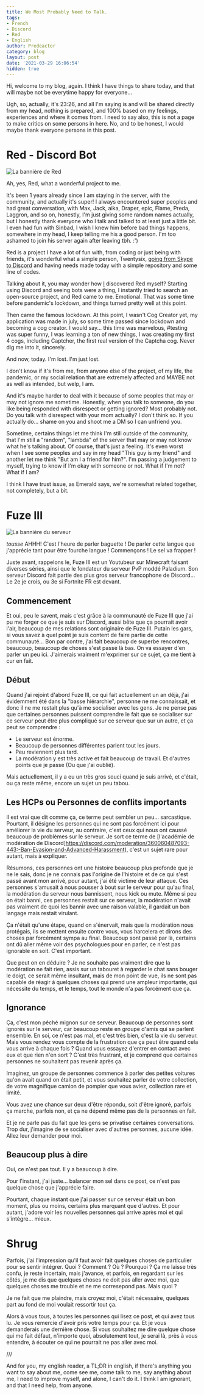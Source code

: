 ```yaml
---
title: We Most Probably Need to Talk.
tags:
- French
- Discord
- Red
- English
author: Predeactor
category: blog
layout: post
date: '2021-03-29 16:06:54'
hidden: true
---
```


Hi, welcome to my blog, again. I think I have things to share today, and that will maybe not be everytime happy for everyone...

Ugh, so, actually, it's 23:26, and all I'm saying is and will be shared directly from my head, nothing is prepared, and 100% based on my feelings, experiences and where it comes from.
I need to say also, this is not a page to make critics on some persons in here. No, and to be honest, I would maybe thank everyone persons in this post.

# Red - Discord Bot
![La bannière de Red](https://imgur.com/pY1WUFX.png)

Ah, yes, Red, what a wonderful project to me.

It's been 1 years already since I am staying in the server, with the community, and actually it's super! I always encountered super peoples and had great conversation, with Max, Jack, aika, Draper, epic, Flame, Preda, Laggron, and so on, honestly, I'm just giving some random names actually, but I honestly thank everyone who I talk and talked to at least just a little bit. I even had fun with Sinbad, I wish I knew him before bad things happens, somewhere in my head, I keep telling me his a good person.
I'm too ashamed to join his server again after leaving tbh. :')

Red is a project I have a lot of fun with, from coding or just being with friends, it's wonderful what a simple person, Twentysix, [going from Skype to Discord](https://x26.it/2018/12/31/red-discord-bot-how-it-all-began-i.html) and having needs made today with a simple repository and some line of codes.

Talking about it, you may wonder how [I](https://media.discordapp.net/attachments/133081046869737472/743898882957639791/unknown.png) discovered Red myself? Starting using Discord and seeing bots were a thing, I instantly tried to search an open-source project, and Red came to me. Emotional. That was some time before pandemic's lockdown, and things turned pretty well at this point.

Then came the famous lockdown. At this point, I wasn't Cog Creator yet, my application was made in july, so some time passed since lockdown and becoming a cog creator. I would say... this time was marvelous, #testing was super funny, I was learning a ton of new things, I was creating my first 4 cogs, including Captcher, the first real version of the Captcha cog. Never dig me into it, sincerely.

And now, today.
I'm lost. I'm just lost.

I don't know if it's from me, from anyone else of the project, of my life, the pandemic, or my social relation that are extremely affected and MAYBE not as well as intended, but welp, I am.

And it's maybe harder to deal with it because of some peoples that may or may not ignore me sometime. Honestly, when you talk to someone, do you like being responded with disrespect or getting ignored? Most probably not. Do you talk with disrespect with your mom actually? I don't think so. If you actually do... shame on you and shoot me a DM so I can unfriend you.

Sometime, certains things let me think I'm still outside of the community, that I'm still a "random", "lambda" of the server that may or may not know what he's talking about. Of course, that's just a feeling.
It's even worst when I see some peoples and say in my head "This guy is my friend" and another let me think "But am I a friend for him?". I'm passing a judgement to myself, trying to know if I'm okay with someone or not. What if I'm not? What if I am?

I think I have trust issue, as Emerald says, we're somewhat related together, not completely, but a bit.

# Fuze III
![La bannière du serveur](https://cdn.discordapp.com/banners/350185814640295936/9f03828da27eaa8ce5b4d48864e89406.jpg?size=4096)

*tousse* AHHH! C'est l'heure de parler baguette ! De parler cette langue que j'apprécie tant pour être fourche langue !
Commençons ! Le sel va frapper !

Juste avant, rappelons le, Fuze III est un Youtubeur sur Minecraft faisant diverses séries, ainsi que le fondateur du serveur PvP moddé Paladium. Son serveur Discord fait partie des plus gros serveur francophone de Discord... Le 2e je crois, ou 3e si Fortnite FR est devant.

## Commencement
Et oui, peu le savent, mais c'est grâce à la communauté de Fuze III que j'ai pu me forger ce que je suis sur Discord, aussi bête que ça pourrait avoir l'air, beaucoup de mes relations sont originaire de Fuze III. Putain les gars, si vous savez à quel point je suis content de faire partie de cette communauté... 
Bon par contre, j'ai fait beaucoup de superbe rencontres, beaucoup, beaucoup de choses s'est passé là bas. On va essayer d'en parler un peu ici. J'aimerais vraiment m'exprimer sur ce sujet, ça me tient à cur en fait.

## Début
Quand j'ai rejoint d'abord Fuze III, ce qui fait actuellement un an déjà, j'ai évidemment été dans la "basse hiérarchie", personne ne me connaissait, et donc il ne me restait plus qu'à me socialiser avec les gens. Je ne pense pas que certaines personnes puissent comprendre le fait que se socialiser sur ce serveur peut être plus compliqué sur ce serveur que sur un autre, et ça peut se comprendre :
* Le serveur est énorme.
* Beaucoup de personnes différentes parlent tout les jours.
* Peu reviennent plus tard.
* La modération y est très active et fait beaucoup de travail.
Et d'autres points que je passe (Ou que j'ai oublié).

Mais actuellement, il y a eu un très gros souci quand je suis arrivé, et c'était, ou ça reste même, encore un sujet un peu tabou.

## Les HCPs ou Personnes de conflits importants
Il est vrai que dit comme ça, ce terme peut sembler un peu... sarcastique. Pourtant, il désigne les personnes qui ne sont pas forcément ici pour améliorer la vie du serveur, au contraire, c'est ceux qui nous ont caussé beaucoup de problèmes sur le serveur.
Je sort ce terme de [l'académie de modération de Discord]https://discord.com/moderation/360060487093-443:-Ban-Evasion-and-Advanced-Harassment), c'est un sujet rare pour autant, mais à expliquer.

Résumons, ces personnes ont une histoire beaucoup plus profonde que je ne le sais, donc je ne connais pas l'origine de l'histoire et de ce qui s'est passé avant mon arrivé, pour autant, j'ai été victime de leur attaque.
Ces personnes s'amusait à nous pousser à bout sur le serveur pour qu'au final, la modération du serveur nous bannissent, nous kick ou mute. Même si peu on était banni, ces personnes restait sur ce serveur, la modération n'avait pas vraiment de quoi les bannir avec une raison valable, il gardait un bon langage mais restait virulant.

Ça n'était qu'une étape, quand on s'énervait, mais que la modération nous protégais, ils se mettent ensuite contre vous, vous harcelera et dirons des choses par forcément sympa au final.
Beaucoup sont passé par là, certains ont dû aller même voir des psychologues pour en parler, ce n'est pas ignorable en soit. C'est important.

Que peut on en déduire ? 
Je ne souhaite pas vraiment dire que la modération ne fait rien, assis sur un tabouret à regarder le chat sans bouger le doigt, ce serait même insultant, mais de mon point de vue, ils ne sont pas capable de réagir à quelques choses qui prend une ampleur importante, qui nécessite du temps, et le temps, tout le monde n'a pas forcément que ça.

## Ignorance
Ça, c'est mon péché mignon sur ce serveur. Beaucoup de personnes sont ignorés sur le serveur, car beaucoup reste en groupe d'amis qui se parlent ensemble. En soi, ce n'est pas mal, et c'est très bien, c'est la vie du serveur. Mais vous rendez vous compte de la frustration que ça peut être quand cela vous arrive à chaque fois ? Quand vous essayez d'entrer en contact avec eux et que rien n'en sort ? C'est très frustrant, et je comprend que certaines personnes ne souhaitent pas revenir après ça.

Imaginez, un groupe de personnes commence à parler des petites voitures qu'on avait quand on était petit, et vous souhaitez parler de votre collection, de votre magnifique camion de pompier que vous aviez, collection rare et limité.

Vous avez une chance sur deux d'être répondu, soit d'être ignoré, parfois ça marche, parfois non, et ça ne dépend même pas de la personnes en fait.

Et je ne parle pas du fait que les gens se privatise certaines conversations.
Trop dur, j'imagine de se socialiser avec d'autres personnes, aucune idée. Allez leur demander pour moi.

## Beaucoup plus à dire
Oui, ce n'est pas tout. Il y a beaucoup à dire.

Pour l'instant, j'ai juste... balancer mon sel dans ce post, ce n'est pas quelque chose que j'apprécie faire.

Pourtant, chaque instant que j'ai passer sur ce serveur était un bon moment, plus ou moins, certains plus marquant que d'autres. Et pour autant, j'adore voir les nouvelles personnes qui arrive après moi et qui s'intègre... mieux.

# Shrug
Parfois, j'ai l'impression qu'il faut avoir fait quelques choses de particulier pour se sentir intégrer. Quoi ? Comment ? Où ? Pourquoi ?
Ça me laisse très confu, je reste incertain, mais j'avance, et parfois, en regardant sur les côtés, je me dis que quelques choses ne doit pas aller avec moi, que quelques choses me trouble et ne me corresepond pas. Mais quoi ?

Je ne fait que me plaindre, mais croyez moi, c'était nécessaire, quelques part au fond de moi voulait ressortir tout ça.

Alors à vous tous, à toutes les personnes qui lisez ce post, et qui avez tous lu. Je vous remercie d'avoir pris votre temps pour ça. Et je vous demanderais une dernière chose.
Si vous souhaitez me dire quelque chose qui me fait défaut, n'importe quoi, absolutement tout, je serai là, près à vous entendre, à écouter ce qui ne pourrait ne pas aller avec moi.

///

And for you, my english reader, a TL;DR in english, if there's anything you want to say about me, come see me, come talk to me, say anything about me, I need to improve myself, and alone, I can't do it.
I think I am ignorant, and that I need help, from anyone.
